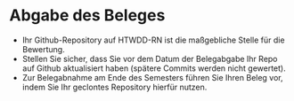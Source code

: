 # Abgabe des Beleges

* Ihr Github-Repository auf HTWDD-RN ist die maßgebliche Stelle für die Bewertung.
* Stellen Sie sicher, dass Sie vor dem Datum der Belegabgabe Ihr Repo auf Github aktualisiert haben (spätere Commits werden nicht gewertet).
* Zur Belegabnahme am Ende des Semesters führen Sie Ihren Beleg vor, indem Sie Ihr geclontes Repository hierfür nutzen. 
